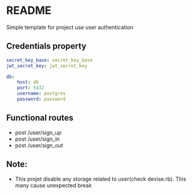 # README

Simple template for project use user authentication
## Credentials property
```yaml
secret_key_base: secret_key_base
jwt_secret_key: jwt_secret_key

db:
    host: db
    port: 5432
    username: postgres
    password: password
```
## Functional routes
- post /user/sign_up
- post /user/sign_in
- post /user/sign_out

## Note:
- This projet disable any storage related to user(check devise.rb). This many cause unexpected break
